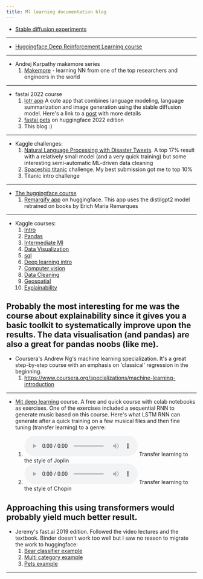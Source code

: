 ```yaml
---
title: Ml learning documentation blog
---
```


* [Stable diffusion experiments](_posts/2023-01-11-stable-diffusion-textual-inversion.md)
---
* [Huggingface Deep Reinforcement Learning course](https://huggingface.co/deep-rl-course/unit0/introduction)
---
* Andrej Karpathy makemore series
  1. [Makemore](https://www.youtube.com/watch?v=VMj-3S1tku0&list=PLAqhIrjkxbuWI23v9cThsA9GvCAUhRvKZ) - learning NN 
from one of the top researchers and engineers in the world
---
* fastai 2022 course
  1. [lotr app](https://huggingface.co/spaces/mikegarts/lotr) A cute app that combines language modeling, language summarization and image generation using the stable diffusion model.
     Here's a link to a [post](_posts/2020-06-11-image-generation-and-the-lotr-app.md) with more details
  2. [fastai pets](https://huggingface.co/spaces/mikegarts/fastai_pets) on huggingface 2022 edition
  3. This blog :)
---
* Kaggle challenges:
  1. [Natural Language Processing with Disaster Tweets](https://www.kaggle.com/code/michaelgartsbein/auto-data-cleanup-huggingface-transformers). A top 17% result 
with a relatively small model (and a very quick training) but some interesting semi-automatic ML-driven data cleaning
  2. [Spaceship titanic](https://www.kaggle.com/code/michaelgartsbein/spaceship-titanic/notebook) challenge. My best submission got me to top 10%
  3. Titanic intro challenge
---
* [The huggingface course](https://huggingface.co/course)  
  1. [Remarqify app](https://huggingface.co/spaces/mikegarts/remarqify) on huggingface. This app uses the distilgpt2 model retrained on books by Erich Maria Remarques
---
* Kaggle courses:
  1. [Intro](https://www.kaggle.com/learn/intro-to-machine-learning)
  2. [Pandas](https://www.kaggle.com/learn/pandas)
  3. [Intermediate Ml](https://www.kaggle.com/learn/intermediate-machine-learning)
  4. [Data Visualization](https://www.kaggle.com/learn/data-visualization)
  5. [sql](https://www.kaggle.com/learn/intro-to-sql)
  6. [Deep learning intro](https://www.kaggle.com/learn/intro-to-deep-learning)
  7. [Computer vision](https://www.kaggle.com/learn/computer-vision)
  8. [Data Cleaning](https://www.kaggle.com/learn/data-cleaning)
  9. [Geospatial](https://www.kaggle.com/learn/geospatial-analysis)
  10. [Explainability](https://www.kaggle.com/learn/machine-learning-explainability)

Probably the most interesting for me was the course about explainability since it gives you a basic toolkit to 
systematically improve upon the results. 
The data visualisation (and pandas) are also a great for pandas noobs (like me).
---
* Coursera's Andrew Ng's machine learning specialization. 
It's a great step-by-step course with an emphasis on 'classical' regression in the beginning.
  1. https://www.coursera.org/specializations/machine-learning-introduction
---
* [Mit deep learning](http://introtodeeplearning.com/) course. A free and quick course with colab notebooks as exercises.
One of the exercises included a sequential RNN to generate music based on this course. 
Here's what LSTM RNN can generate after a quick training on a few musical files and then fine tuning (transfer learning) to a genre:

  1. <audio controls> <source src="https://github.com/mikegarts/ml-blog/raw/main/resources/j_1_965.wav" type="audio/wav"> Your browser does not support the audio element. </audio>
     Transfer learning to the style of Joplin
  2. <audio controls> <source src="https://github.com/mikegarts/ml-blog/raw/main/resources/chopinpreludes_0_5550.wav" type="audio/wav"> Your browser does not support the audio element. </audio>
     Transfer learning to the style of Chopin 

Approaching this using transformers would probably yield much better result.
---
* Jeremy's fast.ai 2019 edition. Followed the video lectures and the textbook. 
  Binder doesn't work too well but I saw no reason to migrate the work to huggingface:
  1. [Bear classifier example](https://github.com/mikegarts/bearsapp) 
  2. [Multi category example](https://github.com/mikegarts/multicatapp)
  3. [Pets example](https://github.com/mikegarts/petsapp)
---
